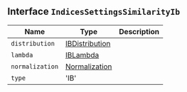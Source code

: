 ## Interface `IndicesSettingsSimilarityIb`

| Name | Type | Description |
| - | - | - |
| `distribution` | [IBDistribution](./IBDistribution.md) | &nbsp; |
| `lambda` | [IBLambda](./IBLambda.md) | &nbsp; |
| `normalization` | [Normalization](./Normalization.md) | &nbsp; |
| `type` | 'IB' | &nbsp; |
